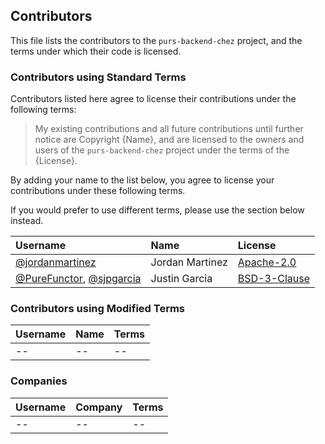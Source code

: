 ## Contributors

This file lists the contributors to the `purs-backend-chez` project, and the terms under which their code is licensed.

### Contributors using Standard Terms

Contributors listed here agree to license their contributions under the following terms:

> My existing contributions and all future contributions until further notice are Copyright {Name}, and are licensed to the owners and users of the `purs-backend-chez` project under the terms of the {License}.

By adding your name to the list below, you agree to license your contributions under these following terms.

If you would prefer to use different terms, please use the section below instead.

| Username | Name | License |
| :------- | :--- | :------ |
| [@jordanmartinez](https://github.com/jordanmartinez) | Jordan Martinez | [Apache-2.0] |
| [@PureFunctor](https://github.com/PureFunctor), [@sjpgarcia](https://github.com/sjpgarcia) | Justin Garcia | [BSD-3-Clause] |

### Contributors using Modified Terms

| Username | Name | Terms |
| :------- | :--- | :------ |
| -- | -- | -- |

### Companies

| Username | Company | Terms |
| :------- | :--- | :------ |
| -- | -- | -- |


[BSD-3-Clause]: https://opensource.org/license/bsd-3-clause
[Apache-2.0]: https://opensource.org/license/apache-2.0
